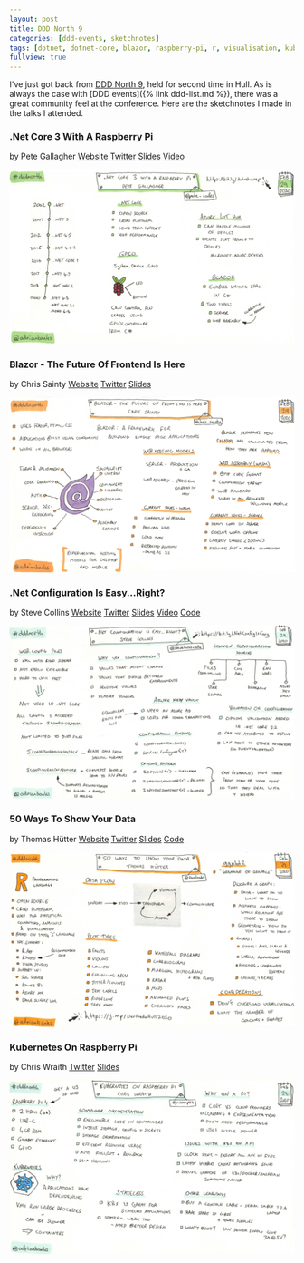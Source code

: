 ```yaml
---
layout: post
title: DDD North 9
categories: [ddd-events, sketchnotes]
tags: [dotnet, dotnet-core, blazor, raspberry-pi, r, visualisation, kubernetes]
fullview: true
---
```


I've just got back from [DDD North 9](https://www.dddnorth.co.uk), held for second time in Hull. As is always the case with [DDD events]({% link ddd-list.md %}), there was a great community feel at the conference. Here are the sketchnotes I made in the talks I attended.


### .Net Core 3 With A Raspberry Pi
by Pete Gallagher
<i class="fa fa-globe fa-lg"></i> [Website](https://www.petecodes.co.uk)
<i class="fa fa-twitter fa-lg"></i> [Twitter](https://twitter.com/pete_codes)
<i class="fa fa-slideshare fa-lg"></i> [Slides](https://www.slideshare.net/PGallagher69/dot-net-core-3-with-the-raspberry-pi-ddd-north-2020)
<i class="fa fa-youtube fa-lg"></i> [Video](https://www.youtube.com/watch?v=l8CXgvKe314)

[![.Net Core 3 With A Raspberry Pi by Pete Gallagher][1]][1]


### Blazor - The Future Of Frontend Is Here
by Chris Sainty
<i class="fa fa-globe fa-lg"></i> [Website](https://chrissainty.com)
<i class="fa fa-twitter fa-lg"></i> [Twitter](https://twitter.com/chris_sainty)
<i class="fa fa-slideshare fa-lg"></i> [Slides](https://github.com/chrissainty/ddd-reading-2019/raw/master/Slides/blazor-the-future-of-frontend-is-here.pptx)

[![Blazor - The Future Of Frontend Is Here by Chris Sainty][2]][2]


### .Net Configuration Is Easy...Right?
by Steve Collins
<i class="fa fa-globe fa-lg"></i> [Website](https://stevetalkscode.co.uk)
<i class="fa fa-twitter fa-lg"></i> [Twitter](https://twitter.com/stevetalkscode)
<i class="fa fa-slideshare fa-lg"></i> [Slides](https://onedrive.live.com/view.aspx?resid=9C5E7C78E553A8F2!112&ithint=file%2cpptx&authkey=!ADLTKCcNx-h9YiA)
<i class="fa fa-youtube fa-lg"></i> [Video](https://www.youtube.com/watch?v=kLl2Mt3eYxU)
<i class="fa fa-file-code-o fa-lg"></i> [Code](https://github.com/configureappio/ConfiguarationBridgeCrypto/tree/Presentation)

[![.Net Configuration Is Easy...Right? by Steve Collins][3]][3]


### 50 Ways To Show Your Data
by Thomas Hütter
<i class="fa fa-globe fa-lg"></i> [Website](https://sqlfredo.wordpress.com)
<i class="fa fa-twitter fa-lg"></i> [Twitter](https://twitter.com/DerFredo)
<i class="fa fa-slideshare fa-lg"></i> [Slides](https://github.com/SQLThomas/Conferences/raw/master/Hull2020/50%20ways%20to%20show%20your%20data.pdf)
<i class="fa fa-file-code-o fa-lg"></i> [Code](https://github.com/SQLThomas/Conferences/blob/master/Hull2020/50%20ways.R)

[![50 Ways To Show Your Data by Thomas Hütter][4]][4]


### Kubernetes On Raspberry Pi
by Chris Wraith
<i class="fa fa-twitter fa-lg"></i> [Twitter](https://twitter.com/jacksonps4)
<i class="fa fa-slideshare fa-lg"></i> [Slides](https://storage.googleapis.com/cw_production_public/kubernetes%20on%20raspberry%20pi%20ddd%20north.pdf)

[![Kubernetes On Raspberry Pi by Chris Wraith][5]][5]


  [1]: /assets/media/images/2020/03/dotnet-core-3-with-a-raspberry-pi-pete-gallagher.jpg#img-sketchnote
  [2]: /assets/media/images/2020/03/blazor-the-future-of-front-end-is-here-chris-sainty.jpg#img-sketchnote
  [3]: /assets/media/images/2020/03/dotnet-configuration-is-easy-right-steve-collins.jpg#img-sketchnote
  [4]: /assets/media/images/2020/03/50-ways-to-show-your-data-thomas-hutter.jpg#img-sketchnote
  [5]: /assets/media/images/2020/03/kubernetes-on-a-raspberry-pi-chris-wraith.jpg#img-sketchnote

